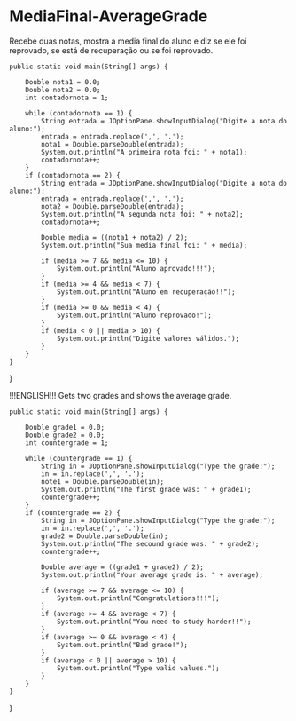 # MediaFinal-AverageGrade
Recebe duas notas, mostra a media final do aluno e diz se ele foi reprovado, se está de recuperação ou se foi reprovado. 

	public static void main(String[] args) {

		Double nota1 = 0.0;
		Double nota2 = 0.0;
		int contadornota = 1;

		while (contadornota == 1) {
			String entrada = JOptionPane.showInputDialog("Digite a nota do aluno:");
			entrada = entrada.replace(',', '.');
			nota1 = Double.parseDouble(entrada);
			System.out.println("A primeira nota foi: " + nota1);
			contadornota++;
		}
		if (contadornota == 2) {
			String entrada = JOptionPane.showInputDialog("Digite a nota do aluno:");
			entrada = entrada.replace(',', '.');
			nota2 = Double.parseDouble(entrada);
			System.out.println("A segunda nota foi: " + nota2);
			contadornota++;

			Double media = ((nota1 + nota2) / 2);
			System.out.println("Sua media final foi: " + media);

			if (media >= 7 && media <= 10) {
				System.out.println("Aluno aprovado!!!");
			}
			if (media >= 4 && media < 7) {
				System.out.println("Aluno em recuperação!!");
			}
			if (media >= 0 && media < 4) {
				System.out.println("Aluno reprovado!");
			}
			if (media < 0 || media > 10) {
				System.out.println("Digite valores válidos.");
			}
		}
	}
}

!!!ENGLISH!!!
Gets two grades and shows the average grade.

	public static void main(String[] args) {

		Double grade1 = 0.0;
		Double grade2 = 0.0;
		int countergrade = 1;

		while (countergrade == 1) {
			String in = JOptionPane.showInputDialog("Type the grade:");
			in = in.replace(',', '.');
			note1 = Double.parseDouble(in);
			System.out.println("The first grade was: " + grade1);
			countergrade++;
		}
		if (countergrade == 2) {
			String in = JOptionPane.showInputDialog("Type the grade:");
			in = in.replace(',', '.');
			grade2 = Double.parseDouble(in);
			System.out.println("The secound grade was: " + grade2);
			countergrade++;

			Double average = ((grade1 + grade2) / 2);
			System.out.println("Your average grade is: " + average);

			if (average >= 7 && average <= 10) {
				System.out.println("Congratulations!!!");
			}
			if (average >= 4 && average < 7) {
				System.out.println("You need to study harder!!");
			}
			if (average >= 0 && average < 4) {
				System.out.println("Bad grade!");
			}
			if (average < 0 || average > 10) {
				System.out.println("Type valid values.");
			}
		}
	}
}
